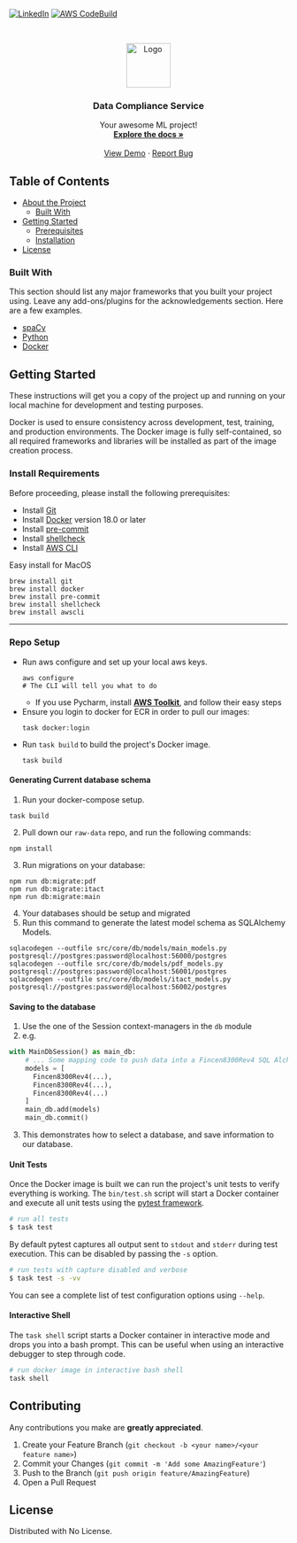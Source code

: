 <!-- PROJECT SHIELDS -->
<!--
*** I'm using markdown "reference style" links for readability.
*** Reference links are enclosed in brackets [ ] instead of parentheses ( ).
*** See the bottom of this document for the declaration of the reference variables
*** for contributors-url, forks-url, etc. This is an optional, concise syntax you may use.
*** https://www.markdownguide.org/basic-syntax/#reference-style-links
[![Contributors][contributors-shield]][contributors-url]
[![Forks][forks-shield]][forks-url]
[![Stargazers][stars-shield]][stars-url]
[![Issues][issues-shield]][issues-url]
-->
[![LinkedIn][linkedin-shield]][linkedin-url]
[![AWS CodeBuild][badge-shield]][badge-url]


<!-- PROJECT LOGO -->
<br />
<p align="center">
  <a href="https://www.linkedin.com/company/kungfuai/">
    <img src="https://media-exp1.licdn.com/dms/image/C4E0BAQEgWgybqu6dDg/company-logo_200_200/0?e=1611187200&v=beta&t=svIQxQQYJJWDvApMPTxnS3w5v_XXMHQFAvtSxzWpy6E" alt="Logo" width="80" height="80">
  </a>

  <h3 align="center">Data Compliance Service</h3>

  <p align="center">
    Your awesome ML project!
    <br />
    <a href=""><strong>Explore the docs »</strong></a>
    <br />
    <br />
    <a href="">View Demo</a>
    ·
    <a href="">Report Bug</a>
  </p>
</p>



<!-- TABLE OF CONTENTS -->
## Table of Contents

* [About the Project](#about-the-project)
  * [Built With](#built-with)
* [Getting Started](#getting-started)
  * [Prerequisites](#prerequisites)
  * [Installation](#installation)
* [License](#license)



### Built With
This section should list any major frameworks that you built your project using. Leave any add-ons/plugins for the acknowledgements section. Here are a few examples.
* [spaCy]()
* [Python]()
* [Docker]()



<!-- GETTING STARTED -->

## Getting Started

These instructions will get you a copy of the project up and running on your local machine for
development and testing purposes.

Docker is used to ensure consistency across development, test, training, and production
environments. The Docker image is fully self-contained, so all required frameworks and libraries
will be installed as part of the image creation process.

### Install Requirements

Before proceeding, please install the following prerequisites:

- Install [Git](https://git-scm.com)
- Install [Docker](https://www.docker.com) version 18.0 or later
- Install [pre-commit](https://pre-commit.com)
- Install [shellcheck](https://www.shellcheck.net/)
- Install [AWS CLI](https://formulae.brew.sh/formula/awscli)

Easy install for MacOS

```shell script
brew install git
brew install docker
brew install pre-commit
brew install shellcheck
brew install awscli
```

---


### Repo Setup

- Run aws configure and set up your local aws keys.
    ```shell script
    aws configure
    # The CLI will tell you what to do
    ```
    - If you use Pycharm, install [**AWS Toolkit**](https://docs.aws.amazon.com/toolkit-for-jetbrains/latest/userguide/key-tasks.html#key-tasks-install),
    and follow their easy steps
- Ensure you login to docker for ECR in order to pull our images:
  ```shell script
  task docker:login
  ```
- Run `task build` to build the project's Docker image.
    ```shell script
    task build
    ```

#### Generating Current database schema

1. Run your docker-compose setup.
```shell
task build
```
2. Pull down our `raw-data` repo, and run the following commands:
```shell
npm install
```
3. Run migrations on your database:
```shell
npm run db:migrate:pdf
npm run db:migrate:itact
npm run db:migrate:main
```
4. Your databases should be setup and migrated
5. Run this command to generate the latest model schema as SQLAlchemy Models.
```shell
sqlacodegen --outfile src/core/db/models/main_models.py postgresql://postgres:password@localhost:56000/postgres
sqlacodegen --outfile src/core/db/models/pdf_models.py postgresql://postgres:password@localhost:56001/postgres
sqlacodegen --outfile src/core/db/models/itact_models.py postgresql://postgres:password@localhost:56002/postgres
```

#### Saving to the database

1. Use the one of the Session context-managers in the `db` module
2. e.g.
```python
with MainDbSession() as main_db:
    # ... Some mapping code to push data into a Fincen8300Rev4 SQL Alchemy Model
    models = [
      Fincen8300Rev4(...),
      Fincen8300Rev4(...),
      Fincen8300Rev4(...)
    ]
    main_db.add(models)
    main_db.commit()
```
3. This demonstrates how to select a database, and save information to our database.


#### Unit Tests

Once the Docker image is built we can run the project's unit tests to verify everything is
working. The `bin/test.sh` script will start a Docker container and execute all unit tests using
the [pytest framework](https://docs.pytest.org/en/latest/).

```sh
# run all tests
$ task test
```

By default pytest captures all output sent to `stdout` and `stderr` during test execution. This
can be disabled by passing the `-s` option.

```sh
# run tests with capture disabled and verbose
$ task test -s -vv
```

You can see a complete list of test configuration options using `--help`.

#### Interactive Shell

The `task shell` script starts a Docker container in interactive mode and drops you into a bash
prompt. This can be useful when using an interactive debugger to step through code.

```sh
# run docker image in interactive bash shell
task shell
```

<!-- CONTRIBUTING -->
## Contributing

Any contributions you make are **greatly appreciated**.

1. Create your Feature Branch (`git checkout -b <your name>/<your feature name>`)
2. Commit your Changes (`git commit -m 'Add some AmazingFeature'`)
3. Push to the Branch (`git push origin feature/AmazingFeature`)
4. Open a Pull Request



<!-- LICENSE -->
## License

Distributed with No License.


<!-- MARKDOWN LINKS & IMAGES -->
<!-- https://www.markdownguide.org/basic-syntax/#reference-style-links -->
[license-shield]: https://img.shields.io/github/license/othneildrew/Best-README-Template.svg?style=flat-square
[badge-shield]: https://codebuild.us-gov-west-1.amazonaws.com/badges?uuid=eyJlbmNyeXB0ZWREYXRhIjoiTlBBTkhOSlk5dlFjUW9jc2JsbEhlUUx1Vk5kaHVoT2kxbnVoRnRhUFRVcCt1Y0N1N2xnWFZ2R3hqOHY3dzhyamg4TlpIUjlMR0g0VzNVMlkyZ2pobzVnPSIsIml2UGFyYW1ldGVyU3BlYyI6IkE5NUlDYm5naXh6TUFIbmsiLCJtYXRlcmlhbFNldFNlcmlhbCI6MX0%3D&branch=main
[badge-url]: https://console.amazonaws-us-gov.com/codesuite/codebuild/533333767769/projects/kungfu-vigiliant-keeper/history?region=us-gov-west-1&builds-meta=%7B%22f%22%3A%7B%22text%22%3A%22%22%7D%2C%22s%22%3A%7B%7D%2C%22n%22%3A20%2C%22i%22%3A0%7D
[linkedin-shield]: https://img.shields.io/badge/-LinkedIn-black.svg?style=flat-square&logo=linkedin&colorB=555
[linkedin-url]: https://www.linkedin.com/company/kungfuai/
[product-screenshot]: images/screenshot.png
